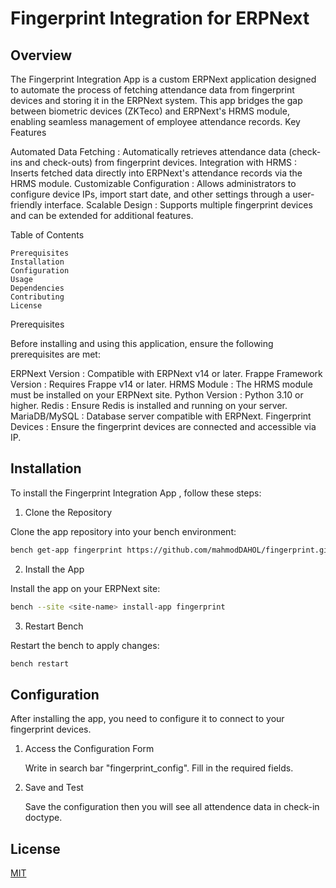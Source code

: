 # Fingerprint Integration for ERPNext 

## Overview 

The Fingerprint Integration App  is a custom ERPNext application designed to automate the process of fetching attendance data from fingerprint devices and storing it in the ERPNext system. This app bridges the gap between biometric devices (ZKTeco) and ERPNext's HRMS module, enabling seamless management of employee attendance records. 
Key Features 

Automated Data Fetching : Automatically retrieves attendance data (check-ins and check-outs) from fingerprint devices.
Integration with HRMS : Inserts fetched data directly into ERPNext's attendance records via the HRMS module.
Customizable Configuration : Allows administrators to configure device IPs, import start date, and other settings through a user-friendly interface.
Scalable Design : Supports multiple fingerprint devices and can be extended for additional features.
    

Table of Contents 

    Prerequisites 
    Installation 
    Configuration 
    Usage 
    Dependencies 
    Contributing 
    License 
     

Prerequisites 

Before installing and using this application, ensure the following prerequisites are met: 

ERPNext Version : Compatible with ERPNext v14 or later.
Frappe Framework Version : Requires Frappe v14 or later.
HRMS Module : The HRMS module must be installed on your ERPNext site.
Python Version : Python 3.10 or higher.
Redis : Ensure Redis is installed and running on your server.
MariaDB/MySQL : Database server compatible with ERPNext.
Fingerprint Devices : Ensure the fingerprint devices are connected and accessible via IP.
    

## Installation 

To install the Fingerprint Integration App , follow these steps: 
1. Clone the Repository 

Clone the app repository into your bench environment: 

 
```bash
bench get-app fingerprint https://github.com/mahmodDAHOL/fingerprint.git
``` 
 
2. Install the App 

Install the app on your ERPNext site: 

 
```bash
bench --site <site-name> install-app fingerprint
```
 
3. Restart Bench 

Restart the bench to apply changes: 
 
```bash
bench restart
```
 
## Configuration 

After installing the app, you need to configure it to connect to your fingerprint devices. 
1. Access the Configuration Form 

    Write in search bar "fingerprint_config".
    Fill in the required fields.
         
     

2. Save and Test 

    Save the configuration then you will see all attendence data in check-in doctype.

## License

[MIT](https://choosealicense.com/licenses/mit/)